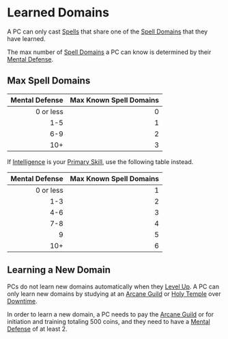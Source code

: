 # Learned Domains

A PC can only cast [Spells](../../Spells.md) that share one of the [Spell Domains](../../Spells/Spell%20Domains/{Spell%20Domains}.md) that they have learned.

The max number of [Spell Domains](../../Spells/Spell%20Domains/{Spell%20Domains}.md) a PC can know is determined by their [Mental Defense](../../../Player%20Characters/Derived%20Statistics/Mental%20Defense.md).

## Max Spell Domains

| Mental Defense | Max Known Spell Domains |
| -------------: | ----------------------: |
|      0 or less |                       0 |
|            1-5 |                       1 |
|            6-9 |                       2 |
|            10+ |                       3 |

If [Intelligence](../../../Player%20Characters/The%20Ability%20Scores/Intelligence.md) is your [Primary Skill](../../../Player%20Characters/Backgrounds/Primary%20Skill.md), use the following table instead.

| Mental Defense | Max Known Spell Domains |
| -------------: | ----------------------: |
|      0 or less |                       1 |
|            1-3 |                       2 |
|            4-6 |                       3 |
|            7-8 |                       4 |
|              9 |                       5 |
|            10+ |                       6 |

## Learning a New Domain

PCs do not learn new domains automatically when they [Level Up](../../../Player%20Characters/Derived%20Statistics/Level.md#Level%20Up). A PC can only learn new domains by studying at an [Arcane Guild](../../../Resources%20for%20GMs/Economy/Relevant%20Prices/Arcane%20Guild.md) or [Holy Temple](../../../Resources%20for%20GMs/Economy/Relevant%20Prices/Holy%20Temple.md) over [Downtime](../../../Game%20Procedures/Exploration/Downtime.md).

In order to learn a new domain, a PC needs to pay the [Arcane Guild](../../../Resources%20for%20GMs/Economy/Relevant%20Prices/Arcane%20Guild.md) or for initiation and training totaling 500 coins, and they need to have a [Mental Defense](../../../Player%20Characters/Derived%20Statistics/Mental%20Defense.md) of at least 2.
